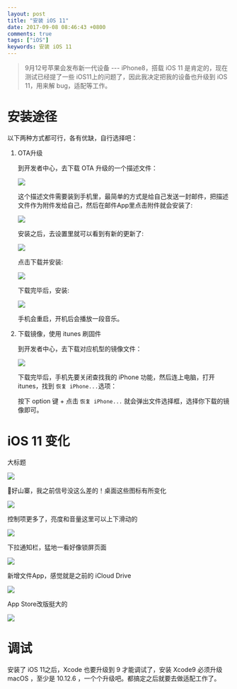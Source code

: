 ```yaml
---
layout: post
title: "安装 iOS 11"
date: 2017-09-08 08:46:43 +0800
comments: true
tags: ["iOS"]
keywords: 安装 iOS 11
---
```


> 9月12号苹果会发布新一代设备 --- iPhone8，搭载 iOS 11 是肯定的，现在测试已经提了一些 iOS11上的问题了，因此我决定把我的设备也升级到 iOS 11，用来解 bug，适配等工作。

# 安装途径

以下两种方式都可行，各有优缺，自行选择吧：

1. OTA升级

	到开发者中心，去下载 OTA 升级的一个描述文件：
	
	![](/images/201709/1ota.jpeg)
	
	这个描述文件需要装到手机里，最简单的方式是给自己发送一封邮件，把描述文件作为附件发给自己，然后在邮件App里点击附件就会安装了:

	![](/images/201709/3pp.jpeg)
		
	安装之后，去设置里就可以看到有新的更新了:

	![](/images/201709/4new.jpeg)
	
	点击下载并安装:
	
	![](/images/201709/5downloading.jpeg)
	
	下载完毕后，安装:
	
	![](/images/201709/6install.jpeg)	
	
	手机会重启，开机后会播放一段音乐。
		
2. 下载镜像，使用 itunes 刷固件

	到开发者中心，去下载对应机型的镜像文件：
	
	![](/images/201709/2image.jpeg)
	
	下载完毕后，手机先要关闭查找我的 iPhone 功能，然后连上电脑，打开 itunes，找到 `恢复 iPhone...`选项：
	
	按下 option 键 + 点击 `恢复 iPhone...` 就会弹出文件选择框，选择你下载的镜像即可。
	

# iOS 11 变化

大标题

![](/images/201709/8.jpeg)

📶好山寨，我之前信号没这么差的！桌面这些图标有所变化

![](/images/201709/9.jpeg)

控制项更多了，亮度和音量这里可以上下滑动的

![](/images/201709/10.jpeg)

下拉通知栏，猛地一看好像锁屏页面

![](/images/201709/11.jpeg)

新增文件App，感觉就是之前的 iCloud Drive

![](/images/201709/12.jpeg)

App Store改版挺大的

![](/images/201709/13.jpeg)

# 调试

安装了 iOS 11之后，Xcode 也要升级到 9 才能调试了，安装 Xcode9 必须升级 macOS ，至少是 10.12.6 ，一个个升级吧。都搞定之后就要去做适配工作了。
